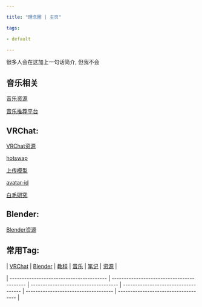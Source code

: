 ```yaml
---

title: "理念圈 | 主页"

tags:

- default

---
```




很多人会在这加上一句话简介, 但我不会





## 音乐相关

[音乐资源](music/音乐资源.md)

[音乐推荐平台](music/音乐推荐平台.md)





## VRChat:



[VRChat资源](vrc/VRChat资源.md)

[hotswap](vrc/hotswap.md)

[上传模型](vrc/上传模型.md)

[avatar-id](vrc/words/avatar-id.md)

[白毛研究](vrc/白毛研究.md)



## Blender:

[Blender资源](vrc/blender/Blender资源.md)





## 常用Tag:



| [VRChat](https://q.noos.ca/tags/VRChat/) | [Blender](https://q.noos.ca/tags/Blender/) | [教程](https://q.noos.ca/tags/教程/) | [音乐](https://q.noos.ca/tags/音乐/) | [笔记](https://q.noos.ca/tags/笔记/) | [资源](https://q.noos.ca/tags/资源/) |

| ---------------------------------------- | ------------------------------------------ | ------------------------------------ | ------------------------------------ | ------------------------------------ | ------------------------------------ |







